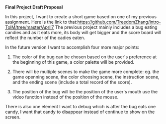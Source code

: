 **Final Project Draft Proposal**

In this project, I want to create a short game based on one of my previous assignment. Here is the link to that:https://github.com/TreedomZhang/intro-ToIM/tree/master/April7
The previous project mainly includes a bug eating candies and as it eats more, its body will get bigger and the score board will reflect the number of the cadies eaten.

In the future version I want to accomplish four more major points:

1. The color of the bug can be chosen based on the user's preference at the beginning of this game, a color palette will be provided.

2. There will be multiple scenes to make the game more complete: eg. the game openning scene, the color choosing scene, the instruction scene, and the ending scene (include a total record of the score).

3. The position of the bug will be the position of the user's mouth use the video function instead of the position of the mouse.  

There is also one element I want to debug which is after the bug eats one candy, I want that candy to disappear instead of continue to show on the screen. 

